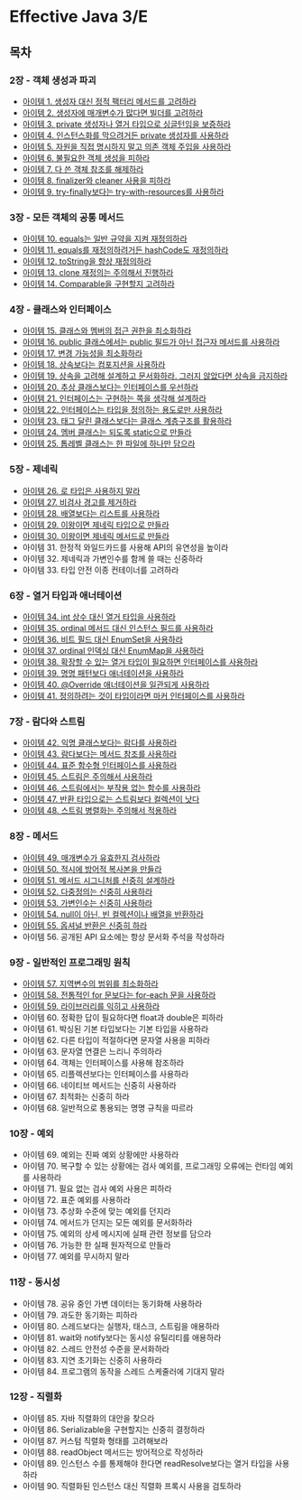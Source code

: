 # Effective Java 3/E

## 목차

### 2장 - 객체 생성과 파괴

- [아이템 1. 생성자 대신 정적 팩터리 메서드를 고려하라](./contents/chapter02/item01.md)
- [아이템 2. 생성자에 매개변수가 많다면 빌더를 고려하라](./contents/chapter02/item02.md)
- [아이템 3. private 생성자나 열거 타입으로 싱글턴임을 보증하라](./contents/chapter02/item03.md)
- [아이템 4. 인스턴스화를 막으려거든 private 생성자를 사용하라](./contents/chapter02/item04.md)
- [아이템 5. 자원을 직접 명시하지 말고 의존 객체 주입을 사용하라](./contents/chapter02/item05.md)
- [아이템 6. 불필요한 객체 생성을 피하라](./contents/chapter02/item06.md)
- [아이템 7. 다 쓴 객체 참조를 해제하라](./contents/chapter02/item07.md)
- [아이템 8. finalizer와 cleaner 사용을 피하라](./contents/chapter02/item08.md)
- [아이템 9. try-finally보다는 try-with-resources를 사용하라](./contents/chapter02/item09.md)

### 3장 - 모든 객체의 공통 메서드

- [아이템 10. equals는 일반 규약을 지켜 재정의하라](./contents/chapter03/item10.md)
- [아이템 11. equals를 재정의하려거든 hashCode도 재정의하라](./contents/chapter03/item11.md)
- [아이템 12. toString을 항상 재정의하라](./contents/chapter03/item12.md)
- [아이템 13. clone 재정의는 주의해서 진행하라](./contents/chapter03/item13.md)
- [아이템 14. Comparable을 구현할지 고려하라](./contents/chapter03/item14.md)

### 4장 - 클래스와 인터페이스

- [아이템 15. 클래스와 멤버의 접근 권한을 최소화하라](./contents/chapter04/item15.md)
- [아이템 16. public 클래스에서는 public 필드가 아닌 접근자 메서드를 사용하라](./contents/chapter04/item16.md)
- [아이템 17. 변경 가능성을 최소화하라](./contents/chapter04/item17.md)
- [아이템 18. 상속보다는 컴포지션을 사용하라](./contents/chapter04/item18.md)
- [아이템 19. 상속을 고려해 설계하고 문서화하라. 그러지 않았다면 상속을 금지하라](./contents/chapter04/item19.md)
- [아이템 20. 추상 클래스보다는 인터페이스를 우선하라](./contents/chapter04/item20.md)
- [아이템 21. 인터페이스는 구현하는 쪽을 생각해 설계하라](./contents/chapter04/item21.md)
- [아이템 22. 인터페이스는 타입을 정의하는 용도로만 사용하라](./contents/chapter04/item22.md)
- [아이템 23. 태그 달린 클래스보다는 클래스 계층구조를 활용하라](./contents/chapter04/item23.md)
- [아이템 24. 멤버 클래스는 되도록 static으로 만들라](./contents/chapter04/item24.md)
- [아이템 25. 톱레벨 클래스는 한 파일에 하나만 담으라](./contents/chapter04/item25.md)

### 5장 - 제네릭

- [아이템 26. 로 타입은 사용하지 말라](./contents/chapter05/item26.md)
- [아이템 27. 비검사 경고를 제거하라](./contents/chapter05/item27.md)
- [아이템 28. 배열보다는 리스트를 사용하라](./contents/chapter05/item28.md)
- [아이템 29. 이왕이면 제네릭 타입으로 만들라](./contents/chapter05/item29.md)
- [아이템 30. 이왕이면 제네릭 메서드로 만들라](./contents/chapter05/item30.md)
- 아이템 31. 한정적 와일드카드를 사용해 API의 유연성을 높이라
- 아이템 32. 제네릭과 가변인수를 함께 쓸 때는 신중하라
- 아이템 33. 타입 안전 이종 컨테이너를 고려하라

### 6장 - 열거 타입과 애너테이션

- [아이템 34. int 상수 대신 열거 타입을 사용하라](./contents/chapter06/item34.md)
- [아이템 35. ordinal 메서드 대신 인스턴스 필드를 사용하라](./contents/chapter06/item35.md)
- [아이템 36. 비트 필드 대신 EnumSet을 사용하라](./contents/chapter06/item36.md)
- [아이템 37. ordinal 인덱싱 대신 EnumMap을 사용하라](./contents/chapter06/item37.md)
- [아이템 38. 확장할 수 있는 열거 타입이 필요하면 인터페이스를 사용하라](./contents/chapter06/item38.md)
- [아이템 39. 명명 패턴보다 애너테이션을 사용하라](./contents/chapter06/item39.md)
- [아이템 40. @Override 애너테이션을 일관되게 사용하라](./contents/chapter06/item40.md)
- [아이템 41. 정의하려는 것이 타입이라면 마커 인터페이스를 사용하라](./contents/chapter06/item41.md)

### 7장 - 람다와 스트림

- [아이템 42. 익명 클래스보다는 람다를 사용하라](./contents/chapter07/item42.md)
- [아이템 43. 람다보다는 메서드 참조를 사용하라](./contents/chapter07/item43.md)
- [아이템 44. 표준 함수형 인터페이스를 사용하라](./contents/chapter07/item44.md)
- [아이템 45. 스트림은 주의해서 사용하라](./contents/chapter07/item45.md)
- [아이템 46. 스트림에서는 부작용 없는 함수를 사용하라](./contents/chapter07/item46.md)
- [아이템 47. 반환 타입으로는 스트림보다 컬렉션이 낫다](./contents/chapter07/item47.md)
- [아이템 48. 스트림 병렬화는 주의해서 적용하라](./contents/chapter07/item48.md)

### 8장 - 메서드

- [아이템 49. 매개변수가 유효한지 검사하라](./contents/chapter08/item49.md)
- [아이템 50. 적시에 방어적 복사본을 만들라](./contents/chapter08/item50.md)
- [아이템 51. 메서드 시그니처를 신중히 설계하라](./contents/chapter08/item51.md)
- [아이템 52. 다중정의는 신중히 사용하라](./contents/chapter08/item52.md)
- [아이템 53. 가변인수는 신중히 사용하라](./contents/chapter08/item53.md)
- [아이템 54. null이 아닌, 빈 컬렉션이나 배열을 반환하라](./contents/chapter08/item54.md)
- [아이템 55. 옵셔널 반환은 신중히 하라](./contents/chapter08/item55.md)
- 아이템 56. 공개된 API 요소에는 항상 문서화 주석을 작성하라

### 9장 - 일반적인 프로그래밍 원칙

- [아이템 57. 지역변수의 범위를 최소화하라](./contents/chapter09/item57.md)
- [아이템 58. 전통적인 for 문보다는 for-each 문을 사용하라](./contents/chapter09/item58.md)
- [아이템 59. 라이브러리를 익히고 사용하라](./contents/chapter09/item59.md)
- 아이템 60. 정확한 답이 필요하다면 float과 double은 피하라
- 아이템 61. 박싱된 기본 타입보다는 기본 타입을 사용하라
- 아이템 62. 다른 타입이 적절하다면 문자열 사용을 피하라
- 아이템 63. 문자열 연결은 느리니 주의하라
- 아이템 64. 객체는 인터페이스를 사용해 참조하라
- 아이템 65. 리플렉션보다는 인터페이스를 사용하라
- 아이템 66. 네이티브 메서드는 신중히 사용하라
- 아이템 67. 최적화는 신중히 하라
- 아이템 68. 일반적으로 통용되는 명명 규칙을 따르라

### 10장 - 예외

- 아이템 69. 예외는 진짜 예외 상황에만 사용하라
- 아이템 70. 복구할 수 있는 상황에는 검사 예외를, 프로그래밍 오류에는 런타임 예외를 사용하라
- 아이템 71. 필요 없는 검사 예외 사용은 피하라
- 아이템 72. 표준 예외를 사용하라
- 아이템 73. 추상화 수준에 맞는 예외를 던지라
- 아이템 74. 메서드가 던지는 모든 예외를 문서화하라
- 아이템 75. 예외의 상세 메시지에 실패 관련 정보를 담으라
- 아이템 76. 가능한 한 실패 원자적으로 만들라
- 아이템 77. 예외를 무시하지 말라

### 11장 - 동시성

- 아이템 78. 공유 중인 가변 데이터는 동기화해 사용하라
- 아이템 79. 과도한 동기화는 피하라
- 아이템 80. 스레드보다는 실행자, 태스크, 스트림을 애용하라
- 아이템 81. wait와 notify보다는 동시성 유틸리티를 애용하라
- 아이템 82. 스레드 안전성 수준을 문서화하라
- 아이템 83. 지연 초기화는 신중히 사용하라
- 아이템 84. 프로그램의 동작을 스레드 스케줄러에 기대지 말라

### 12장 - 직렬화

- 아이템 85. 자바 직렬화의 대안을 찾으라
- 아이템 86. Serializable을 구현할지는 신중히 결정하라
- 아이템 87. 커스텀 직렬화 형태를 고려해보라
- 아이템 88. readObject 메서드는 방어적으로 작성하라
- 아이템 89. 인스턴스 수를 통제해야 한다면 readResolve보다는 열거 타입을 사용하라
- 아이템 90. 직렬화된 인스턴스 대신 직렬화 프록시 사용을 검토하라
